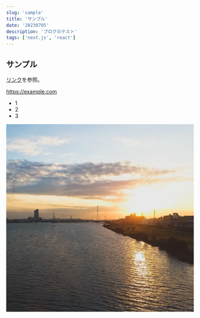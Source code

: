 ```yaml
---
slug: 'sample'
title: 'サンプル'
date: '20230705'
description: 'ブログのテスト'
tags: ['next.js', 'react']
---
```


## サンプル

[リンク](https://example.com)を参照。

https://example.com

- 1
- 2
- 3

![avatar](./images/eno1220.webp)
